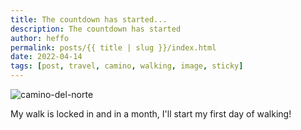 ```yaml
---
title: The countdown has started...
description: The countdown has started
author: heffo
permalink: posts/{{ title | slug }}/index.html
date: 2022-04-14
tags: [post, travel, camino, walking, image, sticky]
---
```


![camino-del-norte](/images/iStock-842606444.webp)

My walk is locked in and in a month, I'll start my first day of walking! 